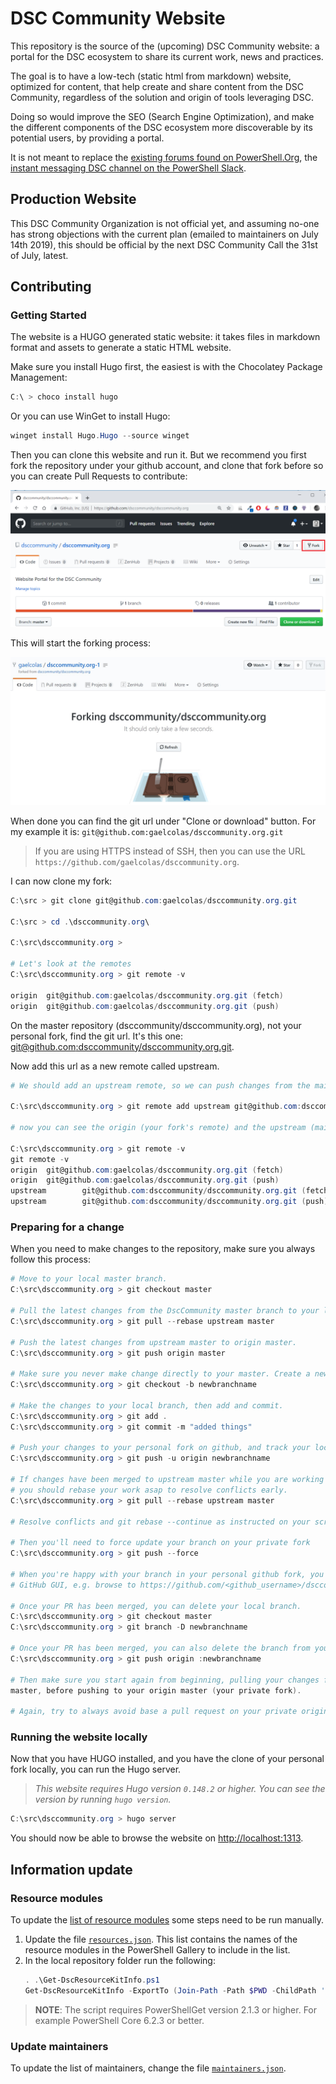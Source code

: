 # DSC Community Website

This repository is the source of the (upcoming) DSC Community website: a portal for the DSC ecosystem to share its current work, news and practices.

The goal is to have a low-tech (static html from markdown) website, optimized for content, that help create and share content from the DSC Community, regardless of the solution and origin of tools leveraging DSC.

Doing so would improve the SEO (Search Engine Optimization), and make the different components of the DSC ecosystem more discoverable by its potential users, by providing a portal.

It is not meant to replace the [existing forums found on PowerShell.Org](https://powershell.org/forums/forum/dsc-desired-state-configuration/), the [instant messaging DSC channel on the PowerShell Slack](http://powershell.slack.com).

## Production Website

This DSC Community Organization is not official yet, and assuming no-one has strong objections with the current plan (emailed to maintainers on July 14th 2019), this should be official by the next DSC Community Call the 31st of July, latest.

## Contributing

### Getting Started

The website is a HUGO generated static website: it takes files in markdown format and assets to generate a static HTML website.

Make sure you install Hugo first, the easiest is with the Chocolatey Package Management:

```powerShell
C:\ > choco install hugo
```

Or you can use WinGet to install Hugo:

```powershell
winget install Hugo.Hugo --source winget
```

Then you can clone this website and run it. But we recommend you first fork the repository under your github account, and clone that fork before so you can create Pull Requests to contribute:

<img src="./static/images/fork-dscommunity-website.png" />

This will start the forking process:

<img src="./static/images/forking-dsccommunity-website.jpg" />

When done you can find the git url under "Clone or download" button.
For my example it is: `git@github.com:gaelcolas/dsccommunity.org.git`

>If you are using HTTPS instead of SSH, then you can use the URL
>`https://github.com/gaelcolas/dsccommunity.org`.

I can now clone my fork:

```PowerShell
C:\src > git clone git@github.com:gaelcolas/dsccommunity.org.git

C:\src > cd .\dsccommunity.org\

C:\src\dsccommunity.org >

# Let's look at the remotes
C:\src\dsccommunity.org > git remote -v

origin  git@github.com:gaelcolas/dsccommunity.org.git (fetch)
origin  git@github.com:gaelcolas/dsccommunity.org.git (push)
```

On the master repository (dsccommunity/dsccommunity.org), not your personal fork, find the git url. It's this one: [git@github.com:dsccommunity/dsccommunity.org.git](git@github.com:dsccommunity/dsccommunity.org.git).

Now add this url as a new remote called upstream.

```PowerShell
# We should add an upstream remote, so we can push changes from the main repository:

C:\src\dsccommunity.org > git remote add upstream git@github.com:dsccommunity/dsccommunity.org.git

# now you can see the origin (your fork's remote) and the upstream (main repository's remote) configured

C:\src\dsccommunity.org > git remote -v
git remote -v
origin  git@github.com:gaelcolas/dsccommunity.org.git (fetch)
origin  git@github.com:gaelcolas/dsccommunity.org.git (push)
upstream        git@github.com:dsccommunity/dsccommunity.org.git (fetch)
upstream        git@github.com:dsccommunity/dsccommunity.org.git (push)
```

### Preparing for a change

When you need to make changes to the repository, make sure you always follow this process:

```PowerShell
# Move to your local master branch.
C:\src\dsccommunity.org > git checkout master

# Pull the latest changes from the DscCommunity master branch to your local master.
C:\src\dsccommunity.org > git pull --rebase upstream master

# Push the latest changes from upstream master to origin master.
C:\src\dsccommunity.org > git push origin master

# Make sure you never make change directly to your master. Create a new local branch called "newbranchname"
C:\src\dsccommunity.org > git checkout -b newbranchname

# Make the changes to your local branch, then add and commit.
C:\src\dsccommunity.org > git add .
C:\src\dsccommunity.org > git commit -m "added things"

# Push your changes to your personal fork on github, and track your local/newbranchname with origin/newbranchname.
C:\src\dsccommunity.org > git push -u origin newbranchname

# If changes have been merged to upstream master while you are working on your origin newbranchname,
# you should rebase your work asap to resolve conflicts early.
C:\src\dsccommunity.org > git pull --rebase upstream master

# Resolve conflicts and git rebase --continue as instructed on your screen

# Then you'll need to force update your branch on your private fork
C:\src\dsccommunity.org > git push --force

# When you're happy with your branch in your personal github fork, you can submit a pull request through the
# GitHub GUI, e.g. browse to https://github.com/<github_username>/dsccommunity.org/tree/newbranchname

# Once your PR has been merged, you can delete your local branch.
C:\src\dsccommunity.org > git checkout master
C:\src\dsccommunity.org > git branch -D newbranchname

# Once your PR has been merged, you can also delete the branch from your fork.
C:\src\dsccommunity.org > git push origin :newbranchname

# Then make sure you start again from beginning, pulling your changes from Upstream Master to your local
master, before pushing to your origin master (your private fork).

# Again, try to always avoid base a pull request on your private origin/master.
```

### Running the website locally

Now that you have HUGO installed, and you have the clone of your personal fork locally, you can run the Hugo server.

>_This website requires Hugo version `0.148.2` or higher. You can see the version_
>_by running `hugo version`._

```PowerShell
C:\src\dsccommunity.org > hugo server
```

You should now be able to browse the website on [http://localhost:1313](http://localhost:1313).

## Information update

### Resource modules

To update the [list of resource modules](https://dsccommunity.org/resources/)
some steps need to be run manually.

1. Update the file [`resources.json`](https://github.com/dsccommunity/dsccommunity.org/blob/master/data/resources.json).
   This list contains the names of the resource modules in the PowerShell Gallery
   to include in the list.
1. In the local repository folder run the following:
   ```powershell
   . .\Get-DscResourceKitInfo.ps1
   Get-DscResourceKitInfo -ExportTo (Join-Path -Path $PWD -ChildPath 'data/en/resources.json') -Verbose
   ```

>**NOTE**: The script requires PowerShellGet version 2.1.3 or higher.
>For example PowerShell Core 6.2.3 or better.

### Update maintainers

To update the list of maintainers, change the file [`maintainers.json`](https://github.com/dsccommunity/dsccommunity.org/blob/master/data/maintainers.json).
